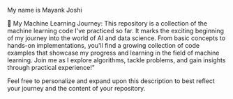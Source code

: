 My name is Mayank Joshi

🤖 My Machine Learning Journey: This repository is a collection of the machine learning code I've practiced so far. It marks the exciting beginning of my journey into the world of AI and data science. From basic concepts to hands-on implementations, you'll find a growing collection of code examples that showcase my progress and learning in the field of machine learning. Join me as I explore algorithms, tackle problems, and gain insights through practical experience!"

Feel free to personalize and expand upon this description to best reflect your journey and the content of your repository.
